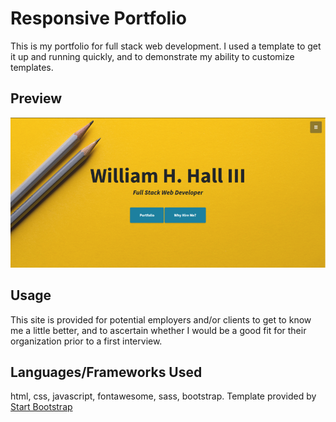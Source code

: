 # Responsive Portfolio

This is my portfolio for full stack web development. I used a template to get it up and running quickly, and to demonstrate my ability to customize templates.

## Preview

<img src="img/portfolio.png">

## Usage

This site is provided for potential employers and/or clients to get to know me a little better, and to ascertain whether I would be a good fit for their organization prior to a first interview.

## Languages/Frameworks Used

html, css, javascript, fontawesome, sass, bootstrap. Template provided by <a href="https://startbootstrap.com/">Start Bootstrap</a>
